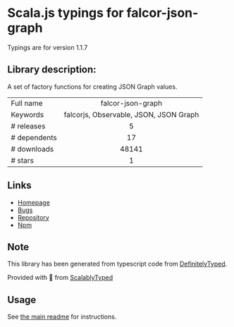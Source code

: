 
# Scala.js typings for falcor-json-graph

Typings are for version 1.1.7

## Library description:
A set of factory functions for creating JSON Graph values.

|                    |                 |
| ------------------ | :-------------: |
| Full name          | falcor-json-graph |
| Keywords           | falcorjs, Observable, JSON, JSON Graph |
| # releases         | 5 |
| # dependents       | 17 |
| # downloads        | 48141 |
| # stars            | 1 |

## Links
- [Homepage](https://github.com/Netflix/falcor-json-graph)
- [Bugs](https://github.com/Netflix/falcor-json-graph/issues)
- [Repository](https://github.com/Netflix/falcor-json-graph)
- [Npm](https://www.npmjs.com/package/falcor-json-graph)
    


## Note
This library has been generated from typescript code from [DefinitelyTyped](https://definitelytyped.org).

Provided with :purple_heart: from [ScalablyTyped](https://github.com/oyvindberg/ScalablyTyped)

## Usage
See [the main readme](../../readme.md) for instructions.


